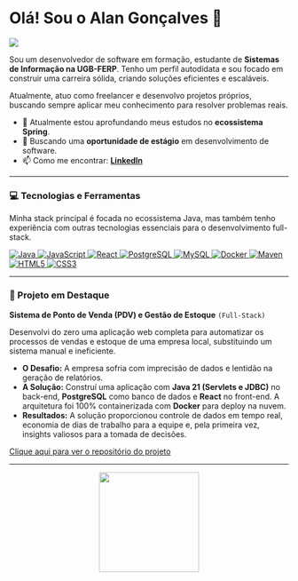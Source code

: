 # Olá! Sou o Alan Gonçalves 👋

<a href="https://github.com/DenverCoder1/readme-typing-svg"><img src="https://readme-typing-svg.herokuapp.com?lines=Estudante+de+Sistemas+de+Informação;Desenvolvedor+Back-end+Java;Apaixonado+por+resolver+problemas+com+código&center=true&width=800&height=45"></a>


Sou um desenvolvedor de software em formação, estudante de **Sistemas de Informação na UGB-FERP**. Tenho um perfil autodidata e sou focado em construir uma carreira sólida, criando soluções eficientes e escaláveis.

Atualmente, atuo como freelancer e desenvolvo projetos próprios, buscando sempre aplicar meu conhecimento para resolver problemas reais.

- 🔭 Atualmente estou aprofundando meus estudos no **ecossistema Spring**.
- 🌱 Buscando uma **oportunidade de estágio** em desenvolvimento de software.
- 📫 Como me encontrar: **[LinkedIn](https://www.linkedin.com/in/alangonno/)**

---

### 💻 Tecnologias e Ferramentas

Minha stack principal é focada no ecossistema Java, mas também tenho experiência com outras tecnologias essenciais para o desenvolvimento full-stack.

<p align="left">
  <a href="https://www.java.com" target="_blank" rel="noreferrer"> 
    <img src="https://img.shields.io/badge/Java-ED8B00?style=for-the-badge&logo=openjdk&logoColor=white" alt="Java"/> 
  </a>
  <a href="https://developer.mozilla.org/en-US/docs/Web/JavaScript" target="_blank" rel="noreferrer">
    <img src="https://img.shields.io/badge/JavaScript-F7DF1E?style=for-the-badge&logo=javascript&logoColor=black" alt="JavaScript"/>
  </a>
  <a href="https://reactjs.org/" target="_blank" rel="noreferrer">
    <img src="https://img.shields.io/badge/React-61DAFB?style=for-the-badge&logo=react&logoColor=black" alt="React"/>
  </a>
  <a href="https://www.postgresql.org" target="_blank" rel="noreferrer">
    <img src="https://img.shields.io/badge/PostgreSQL-4169E1?style=for-the-badge&logo=postgresql&logoColor=white" alt="PostgreSQL"/>
  </a>
  <a href="https://www.mysql.com/" target="_blank" rel="noreferrer">
    <img src="https://img.shields.io/badge/MySQL-4479A1?style=for-the-badge&logo=mysql&logoColor=white" alt="MySQL"/>
  </a>
  <a href="https://www.docker.com/" target="_blank" rel="noreferrer"> 
    <img src="https://img.shields.io/badge/Docker-2496ED?style=for-the-badge&logo=docker&logoColor=white" alt="Docker"/> 
  </a>
  <a href="https://maven.apache.org/" target="_blank" rel="noreferrer">
    <img src="https://img.shields.io/badge/Maven-C71A36?style=for-the-badge&logo=apache-maven&logoColor=white" alt="Maven"/>
  </a>
  <a href="https://www.w3.org/html/" target="_blank" rel="noreferrer">
    <img src="https://img.shields.io/badge/HTML5-E34F26?style=for-the-badge&logo=html5&logoColor=white" alt="HTML5"/>
  </a>
  <a href="https://www.w3schools.com/css/" target="_blank" rel="noreferrer">
    <img src="https://img.shields.io/badge/CSS3-1572B6?style=for-the-badge&logo=css3&logoColor=white" alt="CSS3"/>
  </a>
</p>

---

### 🚀 Projeto em Destaque

**Sistema de Ponto de Venda (PDV) e Gestão de Estoque** `(Full-Stack)`

Desenvolvi do zero uma aplicação web completa para automatizar os processos de vendas e estoque de uma empresa local, substituindo um sistema manual e ineficiente.

- **O Desafio:** A empresa sofria com imprecisão de dados e lentidão na geração de relatórios.
- **A Solução:** Construí uma aplicação com **Java 21 (Servlets e JDBC)** no back-end, **PostgreSQL** como banco de dados e **React** no front-end. A arquitetura foi 100% containerizada com **Docker** para deploy na nuvem.
- **Resultados:** A solução proporcionou controle de dados em tempo real, economia de dias de trabalho para a equipe e, pela primeira vez, insights valiosos para a tomada de decisões.

[Clique aqui para ver o repositório do projeto](https://github.com/alangonno/Achei-Acai) 

---

<p align="center">
  <a href="https://github.com/alangonno>">
    <img height="180em" src="https://github-readme-stats.vercel.app/api/top-langs/?username=alangonno&layout=compact&langs_count=7&theme=dracula"/>
  </a>
</p>